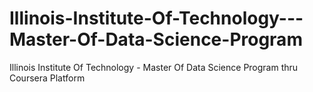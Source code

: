 # Illinois-Institute-Of-Technology---Master-Of-Data-Science-Program
Illinois Institute Of Technology - Master Of Data Science Program thru Coursera Platform
